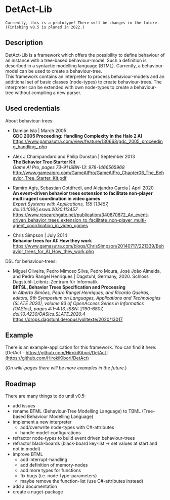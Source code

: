 # DetAct-Lib
```
Currently, this is a prototype! There will be changes in the future. (Finishing v0.5 is planed in 2022.)
```

## Description
DetAct-Lib is a framework which offers the possibility to define behaviour of an instance with a tree-based behaviour-model. Such a definition is described in a syntactic modelling language (BTML). Currently, a behaviour-model can be used to create a behaviour-tree.\
This framework contains an interpreter to process behaviour-models and an additional set of basic classes (node-types) to create behaviour-trees. The interpreter can be extended with own node-types to create a behaviour-tree without compiling a new parser.

## Used credentials
About behaviour-trees:
- Damian Isla | March 2005\
  **GDC 2005 Proceeding: Handling Complexity in the Halo 2 AI**\
  <https://www.gamasutra.com/view/feature/130663/gdc_2005_proceeding_handling_.php>

- Alex J Champandard and Philip Dunstan | September 2013\
  **The Behavior Tree Starter Kit**\
  *Game AI Pro, pages 73–91 ISBN-13: 978-1466565968*\
  <http://www.gameaipro.com/GameAIPro/GameAIPro_Chapter06_The_Behavior_Tree_Starter_Kit.pdf>

- Ramiro Agis, Sebastian Gottifredi, and Alejandro Garcia | April 2020\
  **An event-driven behavior trees extension to facilitate non-player multi-agent coordination in video games**\
  *Expert Systems with Applications, 155:113457, doi:10.1016/j.eswa.2020.113457*\
  <https://www.researchgate.net/publication/340870872_An_event-driven_behavior_trees_extension_to_facilitate_non-player_multi-agent_coordination_in_video_games>

- Chris Simpson | July 2014\
  **Behavior trees for AI: How they work**\
  <https://www.gamasutra.com/blogs/ChrisSimpson/20140717/221339/Behavior_trees_for_AI_How_they_work.php>

DSL for behaviour-trees:
- Miguel Oliveira, Pedro Mimoso Silva, Pedro Moura, José João Almeida, and Pedro Rangel Henriques | Dagstuhl, Germany, 2020. Schloss Dagstuhl–Leibniz-Zentrum für Informatik\
  **BhTSL, Behavior Trees Specification and Processing**\
  *In Alberto Simões, Pedro Rangel Henriques, and Ricardo Queirós, editors, 9th Symposium on Languages, Applications and Technologies (SLATE 2020), volume 83 of OpenAccess Series in Informatics (OASIcs), pages 4:1–4:13, ISSN: 2190-6807, doi:10.4230/OASIcs.SLATE.2020.4*\
  <https://drops.dagstuhl.de/opus/volltexte/2020/13017>

## Example
There is an example-application for this framework. You can find it here:\
[DetAct - https://github.com/HirokiKibori/DetAct](https://github.com/HirokiKibori/DetAct)

(*On wiki-pages there will be more examples in the future.*)

## Roadmap
There are many things to do until v0.5:
- add issues
- rename BTML (Behaviour-Tree Modelling Language) to TBML (Tree-based Behaviour Modelling Language)
- implement a new interpreter
  - add/overwrite node-types with C#-attributes
  - handle model-configurations
- refractor node-types to build event driven behaviour-trees
- refractor black-boards (black-board key-list -> set values at start and not in model)
- improve BTML
  - add interrupt-handling
  - add definition of memory-nodes
  - add more types for functions
  - fix bugs (i.e. node-type-parameters)
  - maybe remove the function-list (use C#-attributes instead)
- add a documentation
- create a nuget-package
